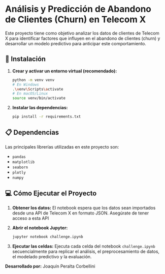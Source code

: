# Análisis y Predicción de Abandono de Clientes (Churn) en Telecom X

Este proyecto tiene como objetivo analizar los datos de clientes de Telecom X para identificar factores que influyen en el abandono de clientes (churn) y desarrollar un modelo predictivo para anticipar este comportamiento.

## 🚀 Instalación


1.  **Crear y activar un entorno virtual (recomendado):**
    ```bash
    python -m venv venv
    # En Windows
    .\venv\Scripts\activate
    # En macOS/Linux
    source venv/bin/activate
    ```
2.  **Instalar las dependencias:**
    ```bash
    pip install -r requirements.txt
    ```

## 📋 Dependencias

Las principales librerías utilizadas en este proyecto son:

* `pandas`
* `matplotlib`
* `seaborn`
* `plotly`
* `numpy`

## 💻 Cómo Ejecutar el Proyecto

1.  **Obtener los datos:**
    El notebook espera que los datos sean importados desde una API de Telecom X en formato JSON. Asegúrate de tener acceso a esta API 

2.  **Abrir el notebook Jupyter:**
    ```bash
    jupyter notebook challenge.ipynb
    ```

3.  **Ejecutar las celdas:**
    Ejecuta cada celda del notebook `challenge.ipynb` secuencialmente para replicar el análisis, el preprocesamiento de datos, el modelado predictivo y la evaluación.

**Desarrollado por:** Joaquín Peralta Corbellini